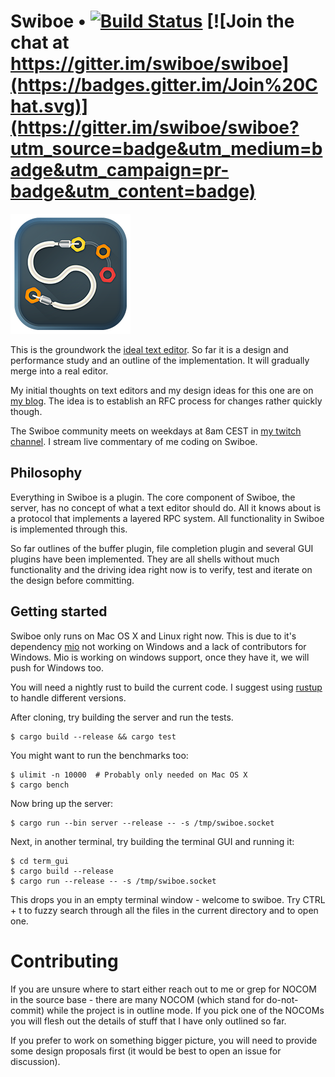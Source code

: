 # Swiboe • [![Build Status](https://travis-ci.org/swiboe/swiboe.svg)](https://travis-ci.org/swiboe/swiboe) [![Join the chat at https://gitter.im/swiboe/swiboe](https://badges.gitter.im/Join%20Chat.svg)](https://gitter.im/swiboe/swiboe?utm_source=badge&utm_medium=badge&utm_campaign=pr-badge&utm_content=badge)

![Swiboe logo](/assets/icon_square/192.png?raw=true])

This is the groundwork the [ideal text
editor](http://www.sirver.net/blog/2015/08/04/the-ideal-text-editor/). So far it
is a design and performance study and an outline of the implementation. It will
gradually merge into a real editor.

My initial thoughts on text editors and my design ideas for this one are on [my
blog](http://sirver.net). The idea is to establish an RFC process for changes
rather quickly though.

The Swiboe community meets on weekdays at 8am CEST in [my twitch
channel](http://www.twitch.tv/sirverii). I stream live commentary of me coding
on Swiboe.

## Philosophy

Everything in Swiboe is a plugin. The core component of Swiboe, the server, has
no concept of what a text editor should do. All it knows about is a protocol that implements a
layered RPC system. All functionality in Swiboe is implemented through this.

So far outlines of the buffer plugin, file completion plugin and several GUI
plugins have been implemented. They are all shells without much functionality
and the driving idea right now is to verify, test and iterate on the design before
committing.

## Getting started

Swiboe only runs on Mac OS X and Linux right now. This is due to it's dependency
[mio](https://github.com/carllerche/mio) not working on Windows and a lack of
contributors for Windows. Mio is working on windows support, once they have it,
we will push for Windows too.

You will need a nightly rust to build the current code. I suggest using
[rustup](https://rustup.rs) to handle different versions.

After cloning, try building the server and run the tests.

~~~~
$ cargo build --release && cargo test
~~~~

You might want to run the benchmarks too:

~~~~
$ ulimit -n 10000  # Probably only needed on Mac OS X
$ cargo bench
~~~~

Now bring up the server:

~~~~
$ cargo run --bin server --release -- -s /tmp/swiboe.socket
~~~~


Next, in another terminal, try building the terminal GUI and running it:

~~~
$ cd term_gui
$ cargo build --release
$ cargo run --release -- -s /tmp/swiboe.socket
~~~

This drops you in an empty terminal window - welcome to swiboe. Try CTRL + t to
fuzzy search through all the files in the current directory and to open one.

# Contributing

If you are unsure where to start either reach out to me or grep for NOCOM in the
source base - there are many NOCOM (which stand for do-not-commit) while the
project is in outline mode. If you pick one of the NOCOMs you will flesh out the
details of stuff that I have only outlined so far.

If you prefer to work on something bigger picture, you will need to provide some design
proposals first (it would be best to open an issue for discussion).
